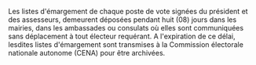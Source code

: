 Les listes d'émargement de chaque poste de vote signées du président et des assesseurs, demeurent déposées pendant huit (08) jours dans les mairies, dans les ambassades ou consulats où elles sont communiquées sans déplacement à tout électeur requérant.
A l'expiration de ce délai, lesdites listes d'émargement sont transmises à la Commission électorale nationale autonome (CENA) pour être archivées.